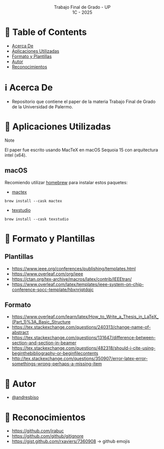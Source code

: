 <p align="center">
    Trabajo Final de Grado - UP
    <br>
    1C - 2025
    <br>
</p>

# :pencil: Table of Contents

- [Acerca De](#about)
- [Aplicaciones Utilizadas](#applications)
- [Formato y Plantillas](#templates)
- [Autor](#author)
- [Reconocimientos](#acknowledgement)

# :information_source: Acerca De <a name = "about"></a>

- Repositorio que contiene el paper de la materia Trabajo Final de Grado de la Universidad de Palermo.

# :hammer: Aplicaciones Utilizadas <a name = "applications"></a>

> [!NOTE]  
> El paper fue escrito usando MacTeX en macOS Sequoia 15 con arquitectura intel (x64).

## macOS

Recomiendo utilizar [homebrew](https://brew.sh/) para instalar estos paquetes:

- [mactex](https://formulae.brew.sh/casks/mactex)

```
brew install --cask mactex
```

- [texstudio](https://formulae.brew.sh/cask/texstudio)

```
brew install --cask texstudio
```

# :page_facing_up: Formato y Plantillas <a name = "templates"></a>

## Plantillas

- https://www.ieee.org/conferences/publishing/templates.html
- https://www.overleaf.com/org/ieee
- https://ctan.org/tex-archive/macros/latex/contrib/IEEEtran/
- https://www.overleaf.com/latex/templates/ieee-system-on-chip-conference-socc-template/hbxnrjqtdqjc

## Formato

- https://www.overleaf.com/learn/latex/How_to_Write_a_Thesis_in_LaTeX_(Part_1)%3A_Basic_Structure
- https://tex.stackexchange.com/questions/240313/change-name-of-abstract
- https://tex.stackexchange.com/questions/131647/difference-between-section-and-section-in-beamer
- https://tex.stackexchange.com/questions/482318/should-i-cite-using-beginthebibliography-or-beginfilecontents
- http://tex.stackexchange.com/questions/350907/error-latex-error-somethings-wrong-perhaps-a-missing-item

# :speech_balloon: Autor <a name = "author"></a>

- [@andresbiso](https://github.com/andresbiso)

# :tada: Reconocimientos <a name = "acknowledgement"></a>

- https://github.com/jrabuc
- https://github.com/github/gitignore
- https://gist.github.com/rxaviers/7360908 -> github emojis
